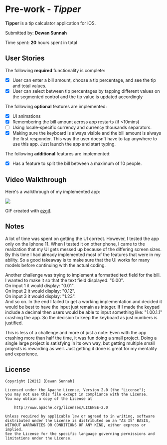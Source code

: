 # Pre-work - *Tipper*

**Tipper** is a tip calculator application for iOS.

Submitted by: **Dewan Sunnah**

Time spent: **20** hours spent in total

## User Stories

The following **required** functionality is complete:

* [x] User can enter a bill amount, choose a tip percentage, and see the tip and total values.
* [x] User can select between tip percentages by tapping different values on the segmented control and the tip value is updated accordingly

The following **optional** features are implemented:

* [x] UI animations
* [x] Remembering the bill amount across app restarts (if <10mins)
* [ ] Using locale-specific currency and currency thousands separators.
* [x] Making sure the keyboard is always visible and the bill amount is always the first responder. This way the user doesn't have to tap anywhere to use this app. Just launch the app and start typing.

The following **additional** features are implemented:

- [x] Has a feature to split the bill between a maximum of 10 people.

## Video Walkthrough

Here's a walkthrough of my implemented app:

![](https://i.imgur.com/Bdbsr08.gif)

GIF created with [ezgif](https://ezgif.com/video-to-gif).

## Notes

A lot of time was spent on getting the UI correct. However, I tested the app only on the Iphone 11. When I tested it on other phone, I came to the realization that my UI gets messed up because of the differing screen sizes. By this time I had already implemented most of the features that were in my ability. So a good takeaway is to make sure that the UI works for many models before continuing with the actual coding. 

Another challenge was trying to implement a formatted text field for the bill. I wanted to make it so that the text field displayed: "0.00".  
    On input 1 it would display: "0.01".  
    On input 2 it would display: "0.12".  
    On input 3 it would display: "1.23".  
And so on. In the end I failed to get a working implementation and decided it would be best to have the input just remain as integer. If I made the keypad include a decimal then users would be able to input something like: "1.00.1.1" crashing the app. So the decision to keep the keyboard as just numbers is justified.

This is less of a challenge and more of just a note: Even with the app crashing more than half the time, it was fun doing a small project. Doing a single large project is satisfying in its own way, but getting multiple small projects is rewarding as well. Just getting it done is great for my mentality and experience. 

## License

    Copyright [2021] [Dewan Sunnah]

    Licensed under the Apache License, Version 2.0 (the "License");
    you may not use this file except in compliance with the License.
    You may obtain a copy of the License at

        http://www.apache.org/licenses/LICENSE-2.0

    Unless required by applicable law or agreed to in writing, software
    distributed under the License is distributed on an "AS IS" BASIS,
    WITHOUT WARRANTIES OR CONDITIONS OF ANY KIND, either express or implied.
    See the License for the specific language governing permissions and
    limitations under the License.
